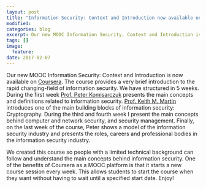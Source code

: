 ```yaml
---
layout: post
title: "Information Security: Context and Introduction now available on Coursera"
modified:
categories: blog
excerpt: Our new MOOC Information Security, Context and Introduction is now available on Coursera...
tags: []
image:
  feature:
date: 2017-02-07
---
```


Our new MOOC Information Security: Context and Introduction is now available on [Coursera](https://www.coursera.org/learn/information-security-data). The course provides a very brief introduction to the rapid changing-field of information security. We have structured in 5 weeks. During the first week [Prof. Peter Komisarczuk](https://pure.royalholloway.ac.uk/portal/en/persons/peter-komisarczuk(2f94b004-09d5-44ca-ba25-f2866f5c9bc7).html) presents the main concepts and definitions related to information security. [Prof. Keith M. Martin](http://www.isg.rhul.ac.uk/~martin/) introduces one of the main building blocks of information security: Cryptography. During the third and fourth week I present the main concepts behind computer and network security, and security management. Finally, on the last week of the course, Peter shows a model of the information security industry and presents the roles, careers and professional bodies in the information security industry.

We created this course so people with a limited technical background can follow and understand the main concepts behind information security. One of the benefits of Coursera as a MOOC platform is that it starts a new course session every week. This allows students to start the course when they want without having to wait until a specified start date.
Enjoy!
